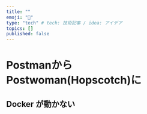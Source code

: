 ```yaml
---
title: ""
emoji: "🙌"
type: "tech" # tech: 技術記事 / idea: アイデア
topics: []
published: false
---
```

# Postmanから Postwoman(Hopscotch)に

## Docker が動かない
